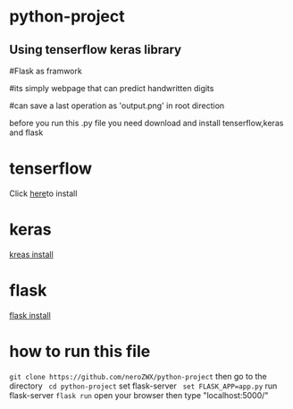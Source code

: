 # python-project
## Using tenserflow keras library
#Flask as framwork

#its simply webpage that can predict  handwritten digits

#can save a last operation as 'output.png' in root direction

before you run this .py file you need download and install tenserflow,keras and flask

# tenserflow 
Click [here](https://www.tensorflow.org/install/)to install 
# keras
[kreas install](https://keras.io/#installation)
# flask 
[flask install](http://flask.pocoo.org/docs/0.12/installation/)
# how to run this file
```git clone https://github.com/neroZWX/python-project```
 then go to the directory
``` cd python-project```
set flask-server
``` set FLASK_APP=app.py```
run flask-server
```flask run```
open your browser then type "localhost:5000/"

